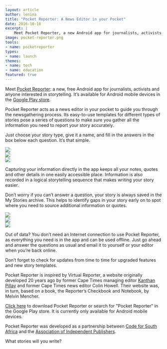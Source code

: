 ```yaml
---
layout: article
author: lenina
title: "Pocket Reporter: A News Editor in your Pocket"
date: 2016-10-18
excerpt: |
    Meet Pocket Reporter, a new Android app for journalists, activists and anyone interested in storytelling that guides you through the newsgathering process.
image: pocket-reporter.png
tools:
- name: pocketreporter
types:
- name: launch
themes:
- name: tech
- name: education
featured: true
---
```


Meet [Pocket Reporter](http://pocketreporter.co.za/): a new, free Android app for journalists, activists and anyone interested in storytelling. It’s available for Android mobile devices in the [Google Play store](https://play.google.com/store/apps/details?id=com.phonegap.pocketreporter).

Pocket Reporter acts as a news editor in your pocket to guide you through the newsgathering process. Its easy-to-use templates for different types of stories pose a series of questions to make sure you gather all the information you need to report your story accurately. 

Just choose your story type, give it a name, and fill in the answers in the box below each question. It’s that simple.

<div class="row">
	<div class="col-sm-4">
		<img src="{{ site.baseurl }}/img/articles/pr-app-install.jpg">
	</div>
	<div class="col-sm-4">
		<img src="{{ site.baseurl }}/img/articles/pr-type.jpg">
	</div>
	<div class="col-sm-4">
		<img src="{{ site.baseurl }}/img/articles/pr-thuli.jpg">
	</div>
</div>

Capturing your information directly in the app keeps all your notes, quotes and other details in one easily accessible place. Information is also recorded in a logical storytelling sequence that makes writing your story easier. 

Don’t worry if you can’t answer a question, your story is always saved in the My Stories archive. This helps to identify gaps in your story early on to spot where you need to source additional information or quotes.

<div class="row">
	<div class="col-sm-4">
		<img src="{{ site.baseurl }}/img/articles/pr-questions.jpg">
	</div>
	<div class="col-sm-4">
		<img src="{{ site.baseurl }}/img/articles/pr-stories.jpg">
	</div>
	<div class="col-sm-4">
		<img src="{{ site.baseurl }}/img/articles/pr-about.jpg">
	</div>
</div>

Out of data? You don’t need an Internet connection to use Pocket Reporter, as everything you need is in the app and can be used offline. Just go ahead and answer the questions as usual and email it to yourself or your editor when you’re back online. 

Don’t forget to check for updates from time to time for upgraded features and new story templates.

Pocket Reporter is inspired by Virtual Reporter, a website originally developed 20 years ago by former Cape Times managing editor [Kanthan Pillay](https://twitter.com/kanthanpillay) and former Cape Times news editor Colin Howell. Their website was, in turn, based on a book, the Reporter’s Checkbook and Notebook, by Melvin Mencher.

[Click here](https://play.google.com/store/apps/details?id=com.phonegap.pocketreporter) to download Pocket Reporter or search for "Pocket Reporter" in the Google Play store. It is currently only available for Android mobile devices.

Pocket Reporter was developed as a partnership between [Code for South Africa](http://code4sa.org/) and the [Association of Independent Publishers](http://www.aip.org.za/). 

What stories will you write?
